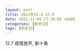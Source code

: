 ```yaml
---
layout: post
title: 2022年12.3-12.9
date: 2022-12-09 23:30:00 +0800
categories: [新史记]
tags: [新史记]
---
```

12.7 疫情放开, 新十条